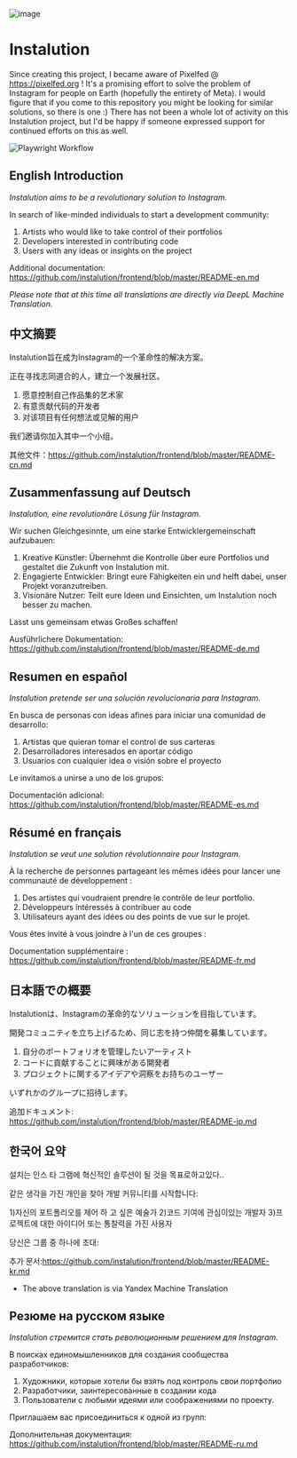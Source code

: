 ![image](https://user-images.githubusercontent.com/595446/177451446-55fcc030-04ec-4ed7-9a69-d5ccfc0b53d8.png)

# Instalution

Since creating this project, I became aware of Pixelfed @ https://pixelfed.org ! It's a promising effort to solve the problem of Instagram for people on Earth (hopefully the entirety of Meta). I would figure that if you come to this repository you might be looking for similar solutions, so there is one :) There has not been a whole lot of activity on this Instalution project, but I'd be happy if someone expressed support for continued efforts on this as well.

![Playwright Workflow](https://github.com/instalution/frontend/actions/workflows/playwright.yml/badge.svg)

## English Introduction

_Instalution aims to be a revolutionary solution to Instagram._

In search of like-minded individuals to start a development community:

1) Artists who would like to take control of their portfolios
2) Developers interested in contributing code
3) Users with any ideas or insights on the project

Additional documentation: https://github.com/instalution/frontend/blob/master/README-en.md

*Please note that at this time all translations are directly via DeepL Machine Translation.*

## 中文摘要

Instalution旨在成为Instagram的一个革命性的解决方案。

正在寻找志同道合的人，建立一个发展社区。

1) 愿意控制自己作品集的艺术家
2) 有意贡献代码的开发者
3) 对该项目有任何想法或见解的用户

我们邀请你加入其中一个小组。

其他文件：https://github.com/instalution/frontend/blob/master/README-cn.md

## Zusammenfassung auf Deutsch

_Instalution, eine revolutionäre Lösung für Instagram._

Wir suchen Gleichgesinnte, um eine starke Entwicklergemeinschaft aufzubauen:

1) Kreative Künstler: Übernehmt die Kontrolle über eure Portfolios und gestaltet die Zukunft von Instalution mit.
2) Engagierte Entwickler: Bringt eure Fähigkeiten ein und helft dabei, unser Projekt voranzutreiben.
3) Visionäre Nutzer: Teilt eure Ideen und Einsichten, um Instalution noch besser zu machen.

Lasst uns gemeinsam etwas Großes schaffen!

Ausführlichere Dokumentation: https://github.com/instalution/frontend/blob/master/README-de.md

## Resumen en español

_Instalution pretende ser una solución revolucionaria para Instagram._

En busca de personas con ideas afines para iniciar una comunidad de desarrollo:

1) Artistas que quieran tomar el control de sus carteras
2) Desarrolladores interesados en aportar código
3) Usuarios con cualquier idea o visión sobre el proyecto

Le invitamos a unirse a uno de los grupos:

Documentación adicional: https://github.com/instalution/frontend/blob/master/README-es.md

## Résumé en français

_Instalution se veut une solution révolutionnaire pour Instagram._

À la recherche de personnes partageant les mêmes idées pour lancer une communauté de développement :

1) Des artistes qui voudraient prendre le contrôle de leur portfolio.
2) Développeurs intéressés à contribuer au code
3) Utilisateurs ayant des idées ou des points de vue sur le projet.

Vous êtes invité à vous joindre à l'un de ces groupes :

Documentation supplémentaire : https://github.com/instalution/frontend/blob/master/README-fr.md

## 日本語での概要

Instalutionは、Instagramの革命的なソリューションを目指しています。

開発コミュニティを立ち上げるため、同じ志を持つ仲間を募集しています。

1) 自分のポートフォリオを管理したいアーティスト
2) コードに貢献することに興味がある開発者
3) プロジェクトに関するアイデアや洞察をお持ちのユーザー

いずれかのグループに招待します。

追加ドキュメント: https://github.com/instalution/frontend/blob/master/README-jp.md

## 한국어 요약

설치는 인스 타 그램에 혁신적인 솔루션이 될 것을 목표로하고있다..

같은 생각을 가진 개인을 찾아 개발 커뮤니티를 시작합니다:

1)자신의 포트폴리오를 제어 하 고 싶은 예술가
2)코드 기여에 관심이있는 개발자
3)프로젝트에 대한 아이디어 또는 통찰력을 가진 사용자

당신은 그룹 중 하나에 초대:

추가 문서:https://github.com/instalution/frontend/blob/master/README-kr.md

* The above translation is via Yandex Machine Translation

## Резюме на русском языке

_Instalution стремится стать революционным решением для Instagram._

В поисках единомышленников для создания сообщества разработчиков:

1) Художники, которые хотели бы взять под контроль свои портфолио
2) Разработчики, заинтересованные в создании кода
3) Пользователи с любыми идеями или соображениями по проекту.

Приглашаем вас присоединиться к одной из групп:

Дополнительная документация: https://github.com/instalution/frontend/blob/master/README-ru.md
